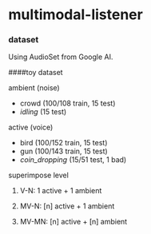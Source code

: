 # multimodal-listener

### dataset

Using AudioSet from Google AI.

####toy dataset

ambient (noise)

* crowd (100/108 train, 15 test)
* *idling* (15 test)

active (voice)

* bird (100/152 train, 15 test)
* gun (100/143 train, 15 test)
* *coin_dropping* (15/51 test, 1 bad)



superimpose level

1. V-N: 1 active + 1 ambient

2. MV-N: [n] active + 1 ambient

3. MV-MN: [n] active + [n] ambient